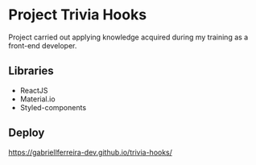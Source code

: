 # Project Trivia Hooks

Project carried out applying knowledge acquired during my training as a front-end developer.

 ## Libraries

 - ReactJS
 - Material.io
 - Styled-components

## Deploy
https://gabriellferreira-dev.github.io/trivia-hooks/
